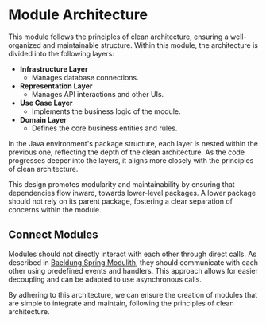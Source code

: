 # Module Architecture

This module follows the principles of clean architecture, ensuring a well-organized and maintainable structure.
Within this module, the architecture is divided into the following layers:

- **Infrastructure Layer**
    - Manages database connections.
- **Representation Layer**
    - Manages API interactions and other UIs.
- **Use Case Layer**
    - Implements the business logic of the module.
- **Domain Layer**
    - Defines the core business entities and rules.

In the Java environment's package structure, each layer is nested within the previous one, reflecting the depth of the clean architecture.
As the code progresses deeper into the layers, it aligns more closely with the principles of clean architecture.

This design promotes modularity and maintainability by ensuring that dependencies flow inward, towards lower-level packages.
A lower package should not rely on its parent package, fostering a clear separation of concerns within the module.

## Connect Modules

Modules should not directly interact with each other through direct calls. 
As described in [Baeldung Spring Modulith](https://www.baeldung.com/spring-modulith), they should communicate with each other using predefined events and handlers. 
This approach allows for easier decoupling and can be adapted to use asynchronous calls.

By adhering to this architecture, we can ensure the creation of modules that are simple to integrate and maintain, following the principles of clean architecture.

